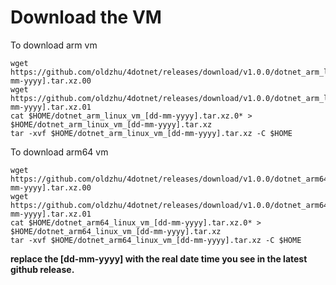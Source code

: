 # Download the VM

To download arm vm
~~~
wget https://github.com/oldzhu/4dotnet/releases/download/v1.0.0/dotnet_arm_linux_vm_[dd-mm-yyyy].tar.xz.00
wget https://github.com/oldzhu/4dotnet/releases/download/v1.0.0/dotnet_arm_linux_vm_[dd-mm-yyyy].tar.xz.01
cat $HOME/dotnet_arm_linux_vm_[dd-mm-yyyy].tar.xz.0* > $HOME/dotnet_arm_linux_vm_[dd-mm-yyyy].tar.xz
tar -xvf $HOME/dotnet_arm_linux_vm_[dd-mm-yyyy].tar.xz -C $HOME
~~~  

To download arm64 vm
~~~
wget https://github.com/oldzhu/4dotnet/releases/download/v1.0.0/dotnet_arm64_linux_vm_[dd-mm-yyyy].tar.xz.00
wget https://github.com/oldzhu/4dotnet/releases/download/v1.0.0/dotnet_arm64_linux_vm_[dd-mm-yyyy].tar.xz.01
cat $HOME/dotnet_arm64_linux_vm_[dd-mm-yyyy].tar.xz.0* > $HOME/dotnet_arm64_linux_vm_[dd-mm-yyyy].tar.xz
tar -xvf $HOME/dotnet_arm64_linux_vm_[dd-mm-yyyy].tar.xz -C $HOME
~~~  
  
**replace the [dd-mm-yyyy] with the real date time you see in the latest github release.**  